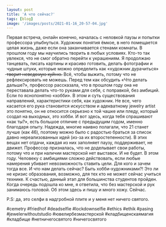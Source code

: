 ```yaml
---
layout: post
title: 'А что сейчас?'
tags: [blog]
image: '/images/posts/2021-01-16_20-57-04.jpg'
---
```


Первая встреча, онлайн конечно, началась с неловкой паузы и попытки профессора улыбнуться. Художник понятия ёмкое, в него помещается целая жизнь, даже если она заканчивается стенами комнаты. В прошлом году мы научились творить в любых условиях. Кто-то так увлекся, что не смог обратно перейти к украшениям. Я продолжаю танцевать, писать картины и красиво готовить, делать фотографии и чудные штуки, которые можно определить как «художник дурачиться» ̶т̶в̶о̶р̶и̶т̶ ̶н̶е̶в̶е̶д̶о̶м̶у̶ю̶ ̶х̶у̶й̶н̶ю̶. Всё, чтобы выжить, потому что не рефлексировать не можешь. Перед тем как обсудить «Что делать дальше?», профессор рассказала, что в прошлом году она не переставала делать что-то руками для себя, с поправкой, без амбиций. Если по яснопонятно «хобби». В этом и суть существования направлений, характеристики себя, как художник. Не все, чего касается его рука становится искусством и адекватному jewelry artist это понятно, он не относится серьезно к той чашке или пледу, который создал на выходных, это хобби. И вот здесь, когда тебя спрашивают «как ты?», есть большое отличие с предыдущим годом, именно благодаря опыту. Надежда, многие наивно полагали, что 21 станет лучше (как 46), поэтому можно было с радостью браться за список давно нереализованных идей (из-за их второстепенности). В этих вещах нет отдачи, каждая из них заполняет паузу, поддерживает, не движет. Профессор призналась, что не доделывает свои работы, потому что и при наличии мастерской нет выставок. И не будет. В этом году. Человеку с амбициями сложно действовать, если любые намерения убивает невозможность ставить цели. Для кого и зачем тогда все. И что нам делать сейчас? Быть хобби-художниками?! Это ли не кризис образования, возможно, для тех кто не может сейчас учиться технике. К счастью, данный этап для большинства студентов пройден. Когда очередь подошла ко мне, я ответила, что без мастерской и рук занимаюсь головой. Об этом здесь и пишу и много хожу. Сейчас.

P.S: да, это селфи в надгробной плите и у меня нет ничего святого.

#cemetry #friedhof #deadselfie #lockdownselfie #ethics #ethik #pasing #jewelerwithoutstudio #ювелирбезмастерской #кладбищенскаямагия #кладбище #нетничегосвятого #ничегосвятого
